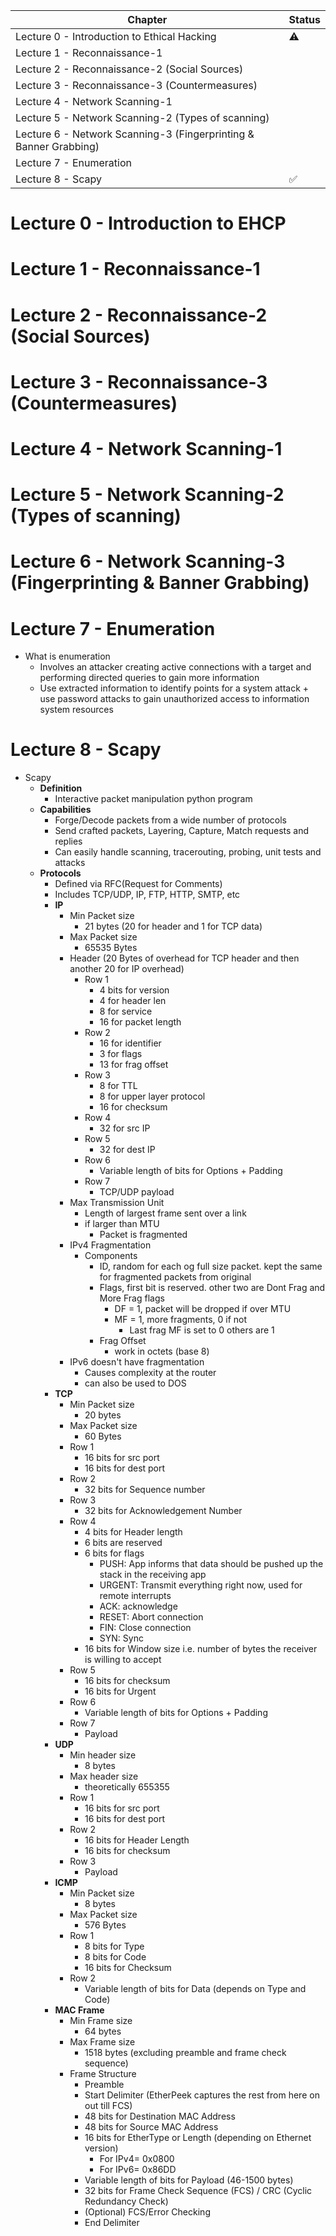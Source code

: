 | Chapter                                                           | Status             |
| ----------------------------------------------------------------- | ------------------ |
| Lecture 0 - Introduction to Ethical Hacking                       | :warning:          |
| Lecture 1 - Reconnaissance-1                                      |                    |
| Lecture 2 - Reconnaissance-2 (Social Sources)                     |                    |
| Lecture 3 - Reconnaissance-3 (Countermeasures)                    |                    |
| Lecture 4 - Network Scanning-1                                    |                    |
| Lecture 5 - Network Scanning-2 (Types of scanning)                |                    |
| Lecture 6 - Network Scanning-3 (Fingerprinting & Banner Grabbing) |                    |
| Lecture 7 - Enumeration                                           |                    |
| Lecture 8 - Scapy                                                 | :white_check_mark: |


<!--
:white_check_mark:
:x:
-->

# Lecture 0 - Introduction to EHCP
# Lecture 1 - Reconnaissance-1
# Lecture 2 - Reconnaissance-2 (Social Sources)
# Lecture 3 - Reconnaissance-3 (Countermeasures)
# Lecture 4 - Network Scanning-1
# Lecture 5 - Network Scanning-2 (Types of scanning)
# Lecture 6 - Network Scanning-3 (Fingerprinting & Banner Grabbing)
# Lecture 7 - Enumeration
- What is enumeration
	- Involves an attacker creating active connections with a target and performing directed queries to gain more information
	- Use extracted information to identify points for a system attack + use password attacks to gain unauthorized access to information system resources
# Lecture 8 - Scapy
- Scapy
	- **Definition**
		- Interactive packet manipulation python program
	- **Capabilities**
		- Forge/Decode packets from a wide number of protocols
		- Send crafted packets, Layering, Capture, Match requests and replies
		- Can easily handle scanning, tracerouting, probing, unit tests and attacks
	- **Protocols**
		- Defined via RFC(Request for Comments)
		- Includes TCP/UDP, IP, FTP, HTTP, SMTP, etc
		- **IP**
			- Min Packet size
				- 21 bytes (20 for header and 1 for TCP data)
			- Max Packet size
				- 65535 Bytes
			- Header (20 Bytes of overhead for TCP header and then another 20 for IP overhead)
				- Row 1
					- 4 bits for version
					- 4 for header len
					- 8 for service
					- 16 for packet length
				- Row 2
					- 16 for identifier
					- 3 for flags
					- 13 for frag offset
				- Row 3
					- 8 for TTL
					- 8 for upper layer protocol
					- 16 for checksum
				- Row 4
					- 32 for src IP
				- Row 5
					- 32 for dest IP
				- Row 6
					- Variable length of bits for Options + Padding
				- Row 7
					- TCP/UDP payload
			- Max Transmission Unit
				- Length of largest frame sent over a link
				- if larger than MTU
					- Packet is fragmented
			- IPv4 Fragmentation
				- Components
					- ID, random for each og full size packet. kept the same for fragmented packets from original
					- Flags, first bit is reserved. other two are Dont Frag and More Frag flags
						- DF = 1, packet will be dropped if over MTU
						- MF = 1, more fragments, 0 if not
							- Last frag MF is set to 0 others are 1
					- Frag Offset
						- work in octets (base 8)
			- IPv6 doesn't have fragmentation
				- Causes complexity at the router
				- can also be used to DOS
		- **TCP**
			- Min Packet size
				- 20 bytes
			- Max Packet size
				- 60 Bytes
			- Row 1
			    - 16 bits for src port
			    - 16 bits for dest port
			- Row 2
			    - 32 bits for Sequence number
			- Row 3
				- 32 bits for Acknowledgement Number
			- Row 4
				- 4 bits for Header length
				- 6 bits are reserved
				- 6 bits for flags
					- PUSH: App informs that data should be pushed up the stack in the receiving app
			        - URGENT: Transmit everything right now, used for remote interrupts
			        - ACK: acknowledge
			        - RESET: Abort connection
			        - FIN: Close connection
			        - SYN: Sync
				- 16 bits for Window size i.e. number of bytes the receiver is willing to accept
			- Row 5
				- 16 bits for checksum
				- 16 bits for Urgent
			- Row 6
				- Variable length of bits for Options + Padding
			- Row 7
				- Payload
		- **UDP**
			- Min header size
				- 8 bytes
			- Max header size
				- theoretically 655355
			- Row 1
				- 16 bits for src port
				- 16 bits for dest port
			- Row 2
				- 16 bits for Header Length
				- 16 bits for checksum
			- Row 3
				- Payload
		- **ICMP**
			- Min Packet size
				- 8 bytes
			- Max Packet size
			    - 576 Bytes
			- Row 1
			    - 8 bits for Type
			    - 8 bits for Code
				- 16 bits for Checksum
			- Row 2
				- Variable length of bits for Data (depends on Type and Code)
		- **MAC Frame**
			- Min Frame size
				- 64 bytes
			- Max Frame size
		        - 1518 bytes (excluding preamble and frame check sequence)
		    - Frame Structure
			    - Preamble
			    - Start Delimiter (EtherPeek captures the rest from here on out till FCS)
		        - 48 bits for Destination MAC Address
		        - 48 bits for Source MAC Address
			    - 16 bits for EtherType or Length (depending on Ethernet version)
				    - For IPv4= 0x0800
				    - For IPv6= 0x86DD
			    - Variable length of bits for Payload (46-1500 bytes)
				- 32 bits for Frame Check Sequence (FCS) / CRC (Cyclic Redundancy Check)
				- (Optional) FCS/Error Checking
				- End Delimiter